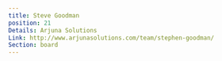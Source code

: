```yaml
---
title: Steve Goodman
position: 21
Details: Arjuna Solutions
Link: http://www.arjunasolutions.com/team/stephen-goodman/
Section: board
---
```


